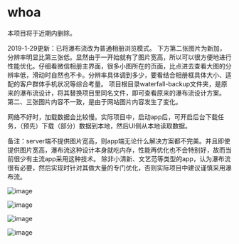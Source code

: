 # whoa

本项目将于近期内删除。

2019-1-29更新：已将瀑布流改为普通相册浏览模式。
下方第二张图片为新加，分辨率明显比第三张低。显然由于一开始就有了图片宽高，所以可以很方便地进行性能优化。仔细看微信相册主界面，很多小图所在的页面，比点进去查看大图的分辨率低，滑动时自然也不卡。分辨率具体调到多少，要看结合相册框具体大小、适配的客户群体手机状况等综合考量。
项目根目录waterfall-backup文件夹，是原来的瀑布流设计，将其替换项目里同名文件，即可查看原来的瀑布流设计方案。
第二、三张图片内容不一致，是由于网站图片内容发生了变化。

网络不好时，加载数据会比较慢。实际项目中，启动app后，可开启后台下载任务，（预先）下载（部分）数据到本地，然后UI侧从本地读取数据。

备注：server端不提供图片宽高，则app端无论什么解决方案都不完美。并且即使提供图片宽高，瀑布流这种设计本身就吃内存，性能再优化也不会特别好，故而当前很少有主流app采用这种技术。
除非小清新、文艺范等类型的app，认为瀑布流很有必要，然后实现时针对其做大量的专门优化，否则实际项目中建议谨慎采用瀑布流。

![image](https://github.com/linc2017/whoa/blob/master/Screenshot_20190126-174319.jpg)

![image](https://github.com/linc2017/whoa/blob/master/Screenshot_20190129-102037.jpg)

![image](https://github.com/linc2017/whoa/blob/master/Screenshot_20190126-174328.jpg)

![image](https://github.com/linc2017/whoa/blob/master/Screenshot_20190126-174341.jpg)
